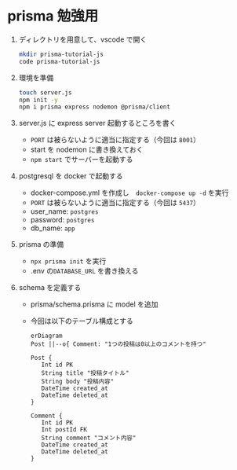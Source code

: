 # prisma 勉強用

1. ディレクトリを用意して、vscode で開く

   ```sh
   mkdir prisma-tutorial-js
   code prisma-tutorial-js
   ```

2. 環境を準備

   ```sh
   touch server.js
   npm init -y
   npm i prisma express nodemon @prisma/client
   ```

3. server.js に express server 起動するところを書く

   - `PORT` は被らないように適当に指定する（今回は `8001`）
   - start を nodemon に書き換えておく
   - `npm start` でサーバーを起動する

4. postgresql を docker で起動する

   - docker-compose.yml を作成し　`docker-compose up -d` を実行
   - `PORT` は被らないように適当に指定する（今回は `5437`）
   - user_name: `postgres`
   - password: `postgres`
   - db_name: `app`

5. prisma の準備

   - `npx prisma init` を実行
   - .env の`DATABASE_URL` を書き換える

6. schema を定義する

   - prisma/schema.prisma に model を追加
   - 今回は以下のテーブル構成とする

     ```mermaid
     erDiagram
     Post ||--o{ Comment: "1つの投稿は0以上のコメントを持つ"

     Post {
        Int id PK
        String title "投稿タイトル"
        String body "投稿内容"
        DateTime created_at
        DateTime deleted_at
     }

     Comment {
        Int id PK
        Int postId FK
        String comment "コメント内容"
        DateTime created_at
        DateTime deleted_at
     }
     ```
